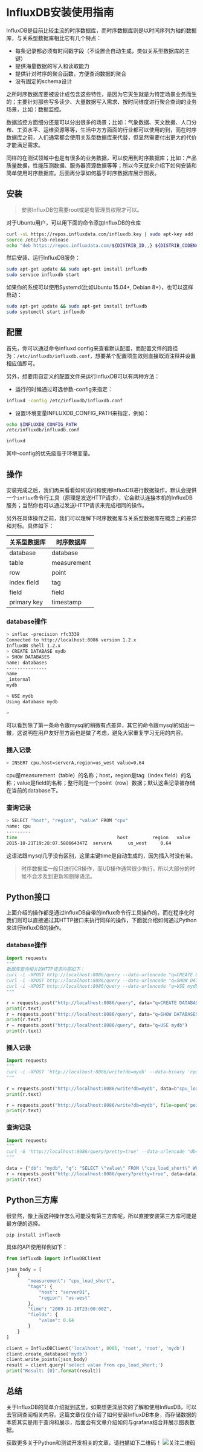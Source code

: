 # InfluxDB安装使用指南
InfluxDB是目前比较主流的时序数据库，而时序数据库则是以时间序列为轴的数据库，与关系型数据库相比它有几个特点：
- 每条记录都必须有时间戳字段（不设置会自动生成，类似关系型数据库的主键）
- 提供海量数据的写入和读取能力
- 提供针对时序的聚合函数，方便查询数据的聚合
- 没有固定的schema设计

之所时序数据库要被设计成包含这些特性，是因为它天生就是为特定场景业务而生的；主要针对那些写多读少、大量数据写入需求、按时间维度进行聚合查询的业务场景，比如：数据监控。

数据监控方面细分还是可以分出很多的场景；比如：气象数据、天文数据、人口分布、工资水平、运维资源等等，生活中方方面面的行业都可以使用的到，而在时序数据库之前，人们通常都会使用关系型数据库来代替，但显然需要付出更大的代价才能满足需求。

同样的在测试领域中也是有很多的业务数据，可以使用到时序数据库；比如：产品质量数据，性能压测数据、服务器资源数据等等；所以今天就来介绍下如何安装和简单使用时序数据库。后面再分享如何基于时序数据库展示图表。

## 安装
> 安装InfluxDB包需要root或是有管理员权限才可以。

对于Ubuntu用户，可以用下面的命令添加InfluxDB的仓库
```bash
curl -sL https://repos.influxdata.com/influxdb.key | sudo apt-key add -
source /etc/lsb-release
echo "deb https://repos.influxdata.com/${DISTRIB_ID,,} ${DISTRIB_CODENAME} stable" | sudo tee /etc/apt/sources.list.d/influxdb.list
```
然后安装、运行InfluxDB服务：
```bash
sudo apt-get update && sudo apt-get install influxdb
sudo service influxdb start
```
如果你的系统可以使用Systemd(比如Ubuntu 15.04+, Debian 8+），也可以这样启动：
```bash
sudo apt-get update && sudo apt-get install influxdb
sudo systemctl start influxdb
```

## 配置
首先，你可以通过命令influxd config来查看默认配置，而配置文件的路径为：`/etc/influxdb/influxdb.conf`，想要某个配置项生效则直接取消注释并设置相应值即可。

另外，想要用自定义的配置文件来运行InfluxDB可以有两种方法：
- 运行的时候通过可选参数-config来指定：
```bash
influxd -config /etc/influxdb/influxdb.conf
```
- 设置环境变量INFLUXDB_CONFIG_PATH来指定，例如：
```bash
echo $INFLUXDB_CONFIG_PATH
/etc/influxdb/influxdb.conf

influxd
```
其中-config的优先级高于环境变量。

## 操作
安装完成之后，我们再来看看如何访问和使用InfluxDB进行数据操作。默认会提供一个`influx`命令行工具（原理是发送HTTP请求），它会默认连接本机的InfluxDB服务；当然你也可以通过发送HTTP请求来完成相同的操作。

另外在具体操作之前，我们可以理解下时序数据库与关系型数据库在概念上的差异和对标。具体如下：

| 关系型数据库 | 时序数据库 |
| --- | --- |
| database | database |
| table | measurement |
| row | point |
| index field | tag |
| field | field |
| primary key | timestamp |

### database操作
```bash
> influx -precision rfc3339
Connected to http://localhost:8086 version 1.2.x
InfluxDB shell 1.2.x
> CREATE DATABASE mydb
> SHOW DATABASES
name: databases
---------------
name
_internal
mydb

> USE mydb
Using database mydb

> 
```
可以看到除了第一条命令跟mysql的稍微有点差异，其它的命令跟mysql的如出一辙，这说明在用户友好型方面也是做了考虑，避免大家重复学习无用的内容。

### 插入记录
```bash
> INSERT cpu,host=serverA,region=us_west value=0.64
```
cpu是measurement（table）的名称；host，region是tag（index field）的名称；value是field的名称；整行则是一个point（row）数据；默认这条记录被存储在当前的database下。

### 查询记录
```bash
> SELECT "host", "region", "value" FROM "cpu"
name: cpu
---------
time                                     host         region   value
2015-10-21T19:28:07.580664347Z  serverA      us_west     0.64

```
这语法跟mysql几乎没有区别，这里主键time是自动生成的，因为插入时没有带。

> 时序数据库一般只进行CR操作，而UD操作通常很少执行，所以大部分的时候不会涉及到更新和删除语法。

## Python接口
上面介绍的操作都是通过InfluxDB自带的influx命令行工具操作的，而在程序化时我们则可以直接通过其HTTP接口来执行同样的操作，下面就介绍如何通过Python来进行InfluxDB的操作。

### database操作
```python
import requests
"""
数据库查询相关的HTTP请求内容如下：
curl -i -XPOST http://localhost:8086/query --data-urlencode "q=CREATE DATABASE mydb"
curl -i -XPOST http://localhost:8086/query --data-urlencode "q=SHOW DATABASES"
curl -i -XPOST http://localhost:8086/query --data-urlencode "q=USE mydb"
"""

r = requests.post("http://localhost:8086/query", data="q=CREATE DATABASE mydb")
print(r.text)
r = requests.post("http://localhost:8086/query", data="q=SHOW DATABASES")
print(r.text)
r = requests.post("http://localhost:8086/query", data="q=USE mydb")
print(r.text)
```

### 插入记录
```python
import requests
"""
curl -i -XPOST 'http://localhost:8086/write?db=mydb' --data-binary 'cpu_load_short,host=server01,region=us-west value=0.64 1434055562000000000'
"""

r = requests.post("http://localhost:8086/write?db=mydb", data=b"cpu_load_short,host=server01,region=us-west value=0.64 1434055562000000000")
print(r.text)

r = requests.post("http://localhost:8086/write?db=mydb", file=open('points.txt', 'rb'))
print(r.text)
```

### 查询记录
```python
import requests
"""
curl -G 'http://localhost:8086/query?pretty=true' --data-urlencode "db=mydb" --data-urlencode "q=SELECT \"value\" FROM \"cpu_load_short\" WHERE \"region\"='us-west'"
"""

data = {"db": "mydb", "q": "SELECT \"value\" FROM \"cpu_load_short\" WHERE \"region\"='us-west'"}
r = requests.post("http://localhost:8086/query?pretty=true", data=data)
print(r.text)
```

## Python三方库
很显然，像上面这种操作怎么可能没有第三方库呢，所以直接安装第三方库可能是最方便的选择。
```bash
pip install influxdb
```
具体的API使用样例如下：
```python
from influxdb import InfluxDBClient

json_body = [
    {
        "measurement": "cpu_load_short",
        "tags": {
            "host": "server01",
            "region": "us-west"
        },
        "time": "2009-11-10T23:00:00Z",
        "fields": {
            "value": 0.64
        }
    }
]

client = InfluxDBClient('localhost', 8086, 'root', 'root', 'mydb')
client.create_database('mydb')
client.write_points(json_body)
result = client.query('select value from cpu_load_short;')
print("Result: {0}".format(result))
```

## 总结
关于InfluxDB的简单介绍就到这里，如果想更深层次的了解和使用InfluxDB，可以去官网查阅相关内容。这篇文章仅仅介绍了如何安装InfluxDB本身，而存储数据的本质其实是用于查询和展示，后面会有文章介绍如何与grafana结合并展示图表数据。

获取更多关于Python和测试开发相关的文章，请扫描如下二维码！
![关注二维码](https://img-blog.csdnimg.cn/2019072113294796.jpg?x-oss-process=image/watermark,type_ZmFuZ3poZW5naGVpdGk,shadow_10,text_aHR0cHM6Ly9maXZlMy5ibG9nLmNzZG4ubmV0,size_16,color_FFFFFF,t_70)
